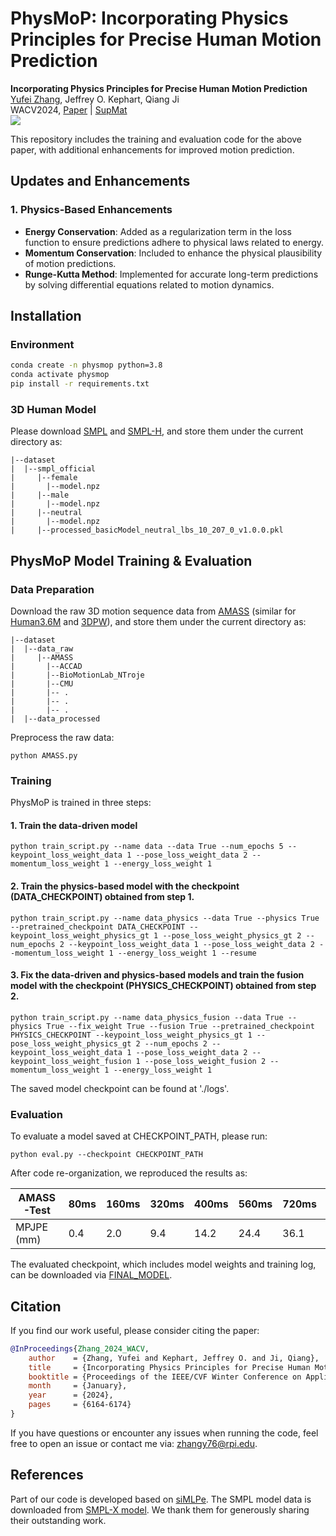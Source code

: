 # PhysMoP: Incorporating Physics Principles for Precise Human Motion Prediction

**Incorporating Physics Principles for Precise Human Motion Prediction**  
[Yufei Zhang](https://zhangy76.github.io/), Jeffrey O. Kephart, Qiang Ji  
WACV2024, [Paper](https://openaccess.thecvf.com/content/WACV2024/papers/Zhang_Incorporating_Physics_Principles_for_Precise_Human_Motion_Prediction_WACV_2024_paper.pdf) | [SupMat](https://openaccess.thecvf.com/content/WACV2024/supplemental/Zhang_Incorporating_Physics_Principles_WACV_2024_supplemental.pdf)  
![](method.png)

This repository includes the training and evaluation code for the above paper, with additional enhancements for improved motion prediction.

## Updates and Enhancements

### 1. **Physics-Based Enhancements**

- **Energy Conservation**: Added as a regularization term in the loss function to ensure predictions adhere to physical laws related to energy.
- **Momentum Conservation**: Included to enhance the physical plausibility of motion predictions.
- **Runge-Kutta Method**: Implemented for accurate long-term predictions by solving differential equations related to motion dynamics.


## Installation

### Environment
```bash
conda create -n physmop python=3.8
conda activate physmop
pip install -r requirements.txt
```

### 3D Human Model
Please download [SMPL](https://www.dropbox.com/scl/fi/kosyc0onvvkykdpq2w69e/processed_basicModel_neutral_lbs_10_207_0_v1.0.0.pkl?rlkey=qrrqr96nbpnux86qi1wfxj9sf&dl=0) and [SMPL-H](https://download.is.tue.mpg.de/download.php?domain=mano&resume=1&sfile=smplh.tar.xz), and store them under the current directory as:
```
|--dataset
|  |--smpl_official
|     |--female
|       |--model.npz
|     |--male
|       |--model.npz
|     |--neutral
|       |--model.npz
|     |--processed_basicModel_neutral_lbs_10_207_0_v1.0.0.pkl
```

## PhysMoP Model Training & Evaluation

### Data Preparation
Download the raw 3D motion sequence data from [AMASS](https://amass.is.tue.mpg.de/) (similar for [Human3.6M](https://drive.google.com/drive/folders/1ySxiuTCSdUEqbgTcx7bx02uMglPOkKjc?usp=sharing) and [3DPW](https://virtualhumans.mpi-inf.mpg.de/3DPW/)), and store them under the current directory as:
```
|--dataset
|  |--data_raw
|     |--AMASS
|       |--ACCAD
|       |--BioMotionLab_NTroje
|       |--CMU
|       |-- .
|       |-- .
|       |-- .
|  |--data_processed
```
Preprocess the raw data:
```
python AMASS.py
```

### Training

PhysMoP is trained in three steps:

#### 1. Train the data-driven model
```
python train_script.py --name data --data True --num_epochs 5 --keypoint_loss_weight_data 1 --pose_loss_weight_data 2 --momentum_loss_weight 1 --energy_loss_weight 1
```

#### 2. Train the physics-based model with the checkpoint (DATA_CHECKPOINT) obtained from step 1.
```
python train_script.py --name data_physics --data True --physics True --pretrained_checkpoint DATA_CHECKPOINT --keypoint_loss_weight_physics_gt 1 --pose_loss_weight_physics_gt 2 --num_epochs 2 --keypoint_loss_weight_data 1 --pose_loss_weight_data 2 --momentum_loss_weight 1 --energy_loss_weight 1 --resume 
```

#### 3. Fix the data-driven and physics-based models and train the fusion model with the checkpoint (PHYSICS_CHECKPOINT) obtained from step 2.
```
python train_script.py --name data_physics_fusion --data True --physics True --fix_weight True --fusion True --pretrained_checkpoint PHYSICS_CHECKPOINT --keypoint_loss_weight_physics_gt 1 --pose_loss_weight_physics_gt 2 --num_epochs 2 --keypoint_loss_weight_data 1 --pose_loss_weight_data 2 --keypoint_loss_weight_fusion 1 --pose_loss_weight_fusion 2 --momentum_loss_weight 1 --energy_loss_weight 1 
```
The saved model checkpoint can be found at './logs'.

### Evaluation 
To evaluate a model saved at CHECKPOINT_PATH, please run:
```
python eval.py --checkpoint CHECKPOINT_PATH
```

After code re-organization, we reproduced the results as:

|  AMASS-Test  |   80ms |  160ms |  320ms |  400ms |  560ms |  720ms |  880ms | 1000ms |
| ------------ | ------ | ------ | ------ | ------ | ------ | ------ | ------ | ------ |
|  MPJPE (mm)  |    0.4 |    2.0 |    9.4 |   14.2 |   24.4 |   36.1 |   48.0 |   61.9 |

The evaluated checkpoint, which includes model weights and training log, can be downloaded via [FINAL_MODEL](https://www.dropbox.com/scl/fi/qfovsy30net1wt2zl04bw/2023_12_21-17_09_24_20364.pt?rlkey=2phz52d26p2w2hbtx50o89c50&dl=0).

## Citation
If you find our work useful, please consider citing the paper:
```bibtex
@InProceedings{Zhang_2024_WACV,
    author    = {Zhang, Yufei and Kephart, Jeffrey O. and Ji, Qiang},
    title     = {Incorporating Physics Principles for Precise Human Motion Prediction},
    booktitle = {Proceedings of the IEEE/CVF Winter Conference on Applications of Computer Vision (WACV)},
    month     = {January},
    year      = {2024},
    pages     = {6164-6174}
}
```

If you have questions or encounter any issues when running the code, feel free to open an issue or contact me via: zhangy76@rpi.edu.

## References
Part of our code is developed based on [siMLPe](https://github.com/dulucas/siMLPe). The SMPL model data is downloaded from [SMPL-X model](https://github.com/vchoutas/smplx). We thank them for generously sharing their outstanding work.
